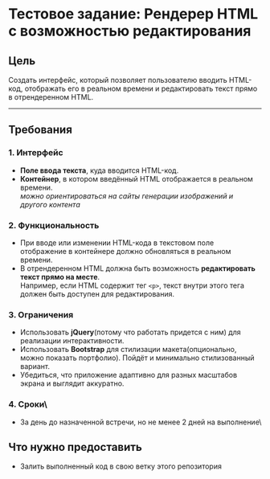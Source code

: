 # Тестовое задание: Рендерер HTML с возможностью редактирования

## Цель
Создать интерфейс, который позволяет пользователю вводить HTML-код, отображать его в реальном времени и редактировать текст прямо в отрендеренном HTML.

---

## Требования

### 1. Интерфейс
- **Поле ввода текста**, куда вводится HTML-код.
- **Контейнер**, в котором введённый HTML отображается в реальном времени.\
_можно ориентироваться на сайты генерации изображений и другого контента_

### 2. Функциональность
- При вводе или изменении HTML-кода в текстовом поле отображение в контейнере должно обновляться в реальном времени.
- В отрендеренном HTML должна быть возможность **редактировать текст прямо на месте**.  
  Например, если HTML содержит тег `<p>`, текст внутри этого тега должен быть доступен для редактирования.

### 3. Ограничения
- Использовать **jQuery**(потому что работать придется с ним) для реализации интерактивности.
- Использовать **Bootstrap** для стилизации макета(опционально, можно показать портфолио). Пойдёт и минимально стилизованный вариант.
- Убедиться, что приложение адаптивно для разных масштабов экрана и выглядит аккуратно.

### 4. Сроки\
- За день до назначенной встречи, но не менее 2 дней на выполнение\


## Что нужно предоставить
- Залить выполненный код в свою ветку этого репозитория

